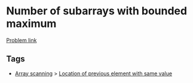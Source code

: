 # Number of subarrays with bounded maximum

[Problem link](https://leetcode.com/problems/number-of-subarrays-with-bounded-maximum)

## Tags

* [Array scanning](/README.md#Array_scanning) > [Location of previous element with same value](/README.md#Array_scanning-Location_of_previous_element_with_same_value)
